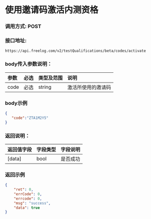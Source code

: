 # 使用邀请码激活内测资格



### 调用方式: POST



### 接口地址:

```
https://api.freelog.com/v2/testQualifications/beta/codes/activate
```



### body传入参数说明：

| 参数 | 必选 | 类型及范围 | 说明 |
| :--- | :--- | :--- | :--- |
|code | 必选 | string | 激活所使用的邀请码 |



### body示例

```json
{
   "code":"ZTA1M2Y5"
}
```



### 返回说明：

| 返回值字段 | 字段类型 | 字段说明 |
| :--- | :--- | :--- |
| [data] | bool | 是否成功 |



### 返回示例

```json
{
    "ret": 0,
    "errCode": 0,
    "errcode": 0,
    "msg": "success",
    "data": true
}
```


